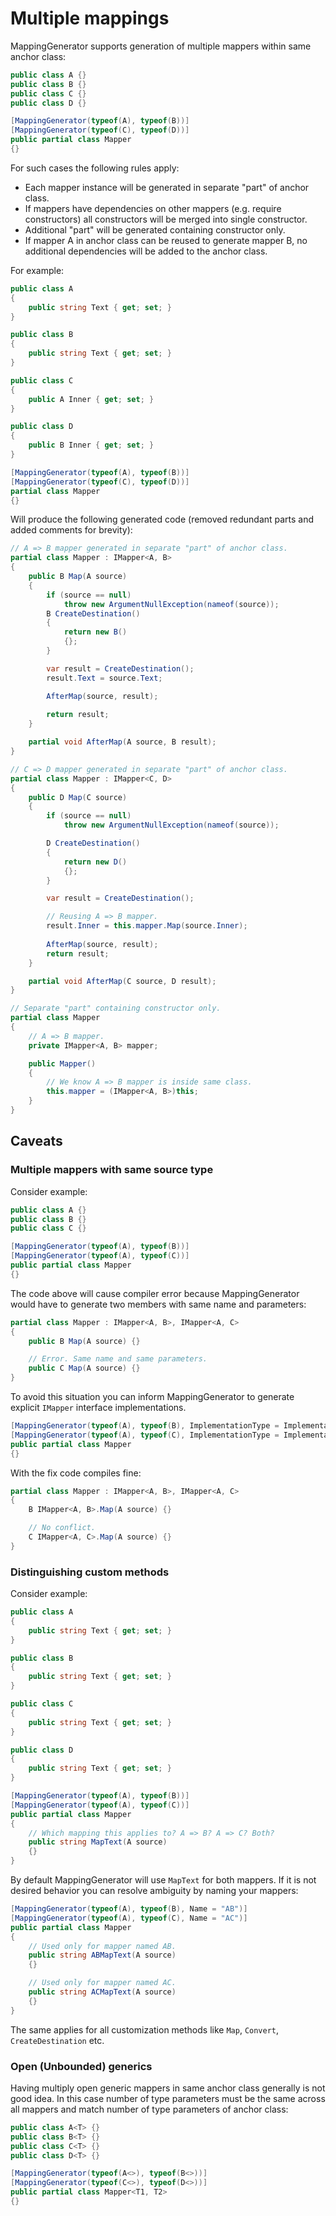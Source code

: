 # Multiple mappings

MappingGenerator supports generation of multiple mappers within same anchor class:

```csharp
public class A {}
public class B {}
public class C {}
public class D {}

[MappingGenerator(typeof(A), typeof(B))]
[MappingGenerator(typeof(C), typeof(D))]
public partial class Mapper
{}
```

For such cases the following rules apply:

* Each mapper instance will be generated in separate "part" of anchor class.
* If mappers have dependencies on other mappers (e.g. require constructors) all constructors will be merged into single constructor.
* Additional "part" will be generated containing constructor only.
* If mapper A in anchor class can be reused to generate mapper B, no additional dependencies will be added to the anchor class.

For example:

```csharp
public class A
{
    public string Text { get; set; }
}

public class B
{
    public string Text { get; set; }
}

public class C
{
    public A Inner { get; set; }
}

public class D
{
    public B Inner { get; set; }
}

[MappingGenerator(typeof(A), typeof(B))]
[MappingGenerator(typeof(C), typeof(D))]
partial class Mapper
{}
```

Will produce the following generated code (removed redundant parts and added comments for brevity):

```csharp
// A => B mapper generated in separate "part" of anchor class.
partial class Mapper : IMapper<A, B>
{
    public B Map(A source)
    {
        if (source == null)
            throw new ArgumentNullException(nameof(source));
        B CreateDestination()
        {
            return new B()
            {};
        }

        var result = CreateDestination();
        result.Text = source.Text;

        AfterMap(source, result);
        
        return result;
    }

    partial void AfterMap(A source, B result);
}

// C => D mapper generated in separate "part" of anchor class.
partial class Mapper : IMapper<C, D>
{
    public D Map(C source)
    {
        if (source == null)
            throw new ArgumentNullException(nameof(source));

        D CreateDestination()
        {
            return new D()
            {};
        }

        var result = CreateDestination();

        // Reusing A => B mapper.
        result.Inner = this.mapper.Map(source.Inner);
        
        AfterMap(source, result);
        return result;
    }

    partial void AfterMap(C source, D result);
}

// Separate "part" containing constructor only.
partial class Mapper
{
    // A => B mapper.
    private IMapper<A, B> mapper;

    public Mapper()
    {
        // We know A => B mapper is inside same class.
        this.mapper = (IMapper<A, B>)this;
    }
}
```

## Caveats

### Multiple mappers with same source type

Consider example:

```csharp
public class A {}
public class B {}
public class C {}

[MappingGenerator(typeof(A), typeof(B))]
[MappingGenerator(typeof(A), typeof(C))]
public partial class Mapper
{}
```

The code above will cause compiler error because MappingGenerator would have to generate two members with same name and parameters:

```csharp
partial class Mapper : IMapper<A, B>, IMapper<A, C>
{
    public B Map(A source) {}

    // Error. Same name and same parameters.
    public C Map(A source) {}
}
```

To avoid this situation you can inform MappingGenerator to generate explicit `IMapper` interface implementations.

```csharp
[MappingGenerator(typeof(A), typeof(B), ImplementationType = ImplementationType.Explicit)]
[MappingGenerator(typeof(A), typeof(C), ImplementationType = ImplementationType.Explicit)]
public partial class Mapper
{}
```

With the fix code compiles fine:

```csharp
partial class Mapper : IMapper<A, B>, IMapper<A, C>
{
    B IMapper<A, B>.Map(A source) {}

    // No conflict.
    C IMapper<A, C>.Map(A source) {}
}
```

### Distinguishing custom methods

Consider example:

```csharp
public class A
{
    public string Text { get; set; }
}

public class B
{
    public string Text { get; set; }
}

public class C
{
    public string Text { get; set; }
}

public class D
{
    public string Text { get; set; }
}

[MappingGenerator(typeof(A), typeof(B))]
[MappingGenerator(typeof(A), typeof(C))]
public partial class Mapper
{
    // Which mapping this applies to? A => B? A => C? Both?
    public string MapText(A source)
    {}
}
```

By default MappingGenerator will use `MapText` for both mappers. If it is not desired behavior you can resolve ambiguity by naming your mappers:

```csharp
[MappingGenerator(typeof(A), typeof(B), Name = "AB")]
[MappingGenerator(typeof(A), typeof(C), Name = "AC")]
public partial class Mapper
{
    // Used only for mapper named AB.
    public string ABMapText(A source)
    {}

    // Used only for mapper named AC.
    public string ACMapText(A source)
    {}
}
```

The same applies for all customization methods like `Map`, `Convert`, `CreateDestination` etc.

### Open (Unbounded) generics

Having multiply open generic mappers in same anchor class generally is not good idea. In this case number of type parameters must be the same across all mappers and match number of type parameters of anchor class:

```csharp
public class A<T> {}
public class B<T> {}
public class C<T> {}
public class D<T> {}

[MappingGenerator(typeof(A<>), typeof(B<>))]
[MappingGenerator(typeof(C<>), typeof(D<>))]
public partial class Mapper<T1, T2>
{}
```
